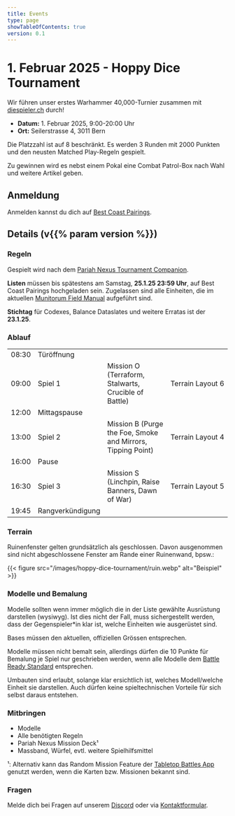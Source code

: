 ```yaml
---
title: Events
type: page
showTableOfContents: true
version: 0.1
---
```

# 1. Februar 2025 - Hoppy Dice Tournament

Wir führen unser erstes Warhammer 40,000-Turnier zusammen mit [diespieler.ch](https://diespieler.ch) durch!

- **Datum:** 1. Februar 2025, 9:00-20:00 Uhr
- **Ort:** Seilerstrasse 4, 3011 Bern

Die Platzzahl ist auf 8 beschränkt. Es werden 3 Runden mit 2000 Punkten und den neusten Matched Play-Regeln gespielt.

Zu gewinnen wird es nebst einem Pokal eine Combat Patrol-Box nach Wahl und weitere Artikel geben.


## Anmeldung

Anmelden kannst du dich auf [Best Coast Pairings](https://www.bestcoastpairings.com/event/BY47T0PFL8).


## Details (v{{% param version %}})
### Regeln

Gespielt wird nach dem [Pariah Nexus Tournament Companion](https://assets.warhammer-community.com/eng_warhammer40000_pariah_nexus_tournament_companion-eixdmbxjrp-dddcylhhbo.pdf).

**Listen** müssen bis spätestens am Samstag, **25.1.25 23:59 Uhr**, auf Best Coast Pairings hochgeladen sein.
Zugelassen sind alle Einheiten, die im aktuellen [Munitorum Field Manual](https://assets.warhammer-community.com/eng_wh40k_core&key_munitorum_field_manual_dec2024-7nrluyjjjp-ati25utyka.pdf) aufgeführt sind.

**Stichtag** für Codexes, Balance Dataslates und weitere Erratas ist der **23.1.25**.


### Ablauf

|        |                  |                                                             |                            |
| ------ | ---------------- | ----------------------------------------------------------- | -------------------------- | 
| 08:30  | Türöffnung       |                                                             |                            |
| 09:00  | Spiel 1          | Mission O (Terraform, Stalwarts, Crucible of Battle)        | Terrain&#160;Layout&#160;6 |
| 12:00  | Mittagspause     |                                                             |                            |
| 13:00  | Spiel 2          | Mission B (Purge the Foe, Smoke and Mirrors, Tipping Point) | Terrain&#160;Layout&#160;4 |
| 16:00  | Pause            |                                                             |                            |
| 16:30  | Spiel 3          | Mission S (Linchpin, Raise Banners, Dawn of War)            | Terrain&#160;Layout&#160;5 |
| 19:45  | Rangverkündigung |                                                             |                            |


### Terrain

Ruinenfenster gelten grundsätzlich als geschlossen. Davon ausgenommen sind nicht abgeschlossene Fenster am Rande einer Ruinenwand, bpsw.:

{{< figure src="/images/hoppy-dice-tournament/ruin.webp" alt="Beispiel" >}}


### Modelle und Bemalung

Modelle sollten wenn immer möglich die in der Liste gewählte Ausrüstung darstellen (wysiwyg).
Ist dies nicht der Fall, muss sichergestellt werden, dass der Gegenspieler\*in klar ist, welche Einheiten wie ausgerüstet sind.

Bases müssen den aktuellen, offiziellen Grössen entsprechen.

Modelle müssen nicht bemalt sein, allerdings dürfen die 10 Punkte für Bemalung je Spiel nur geschrieben werden, wenn alle Modelle dem [Battle Ready Standard](https://www.warhammer-community.com/en-gb/articles/xcSERTQx/citadel-colour-just-what-is-battle-ready/) entsprechen.

Umbauten sind erlaubt, solange klar ersichtlich ist, welches Modell/welche Einheit sie darstellen.
Auch dürfen keine spieltechnischen Vorteile für sich selbst daraus entstehen.


### Mitbringen

- Modelle
- Alle benötigten Regeln
- Pariah Nexus Mission Deck¹
- Massband, Würfel, evtl. weitere Spielhilfsmittel

¹: Alternativ kann das Random Mission Feature der [Tabletop Battles App](https://ttba.goonhammer.com/) genutzt werden, wenn die Karten bzw. Missionen bekannt sind.


### Fragen

Melde dich bei Fragen auf unserem [Discord](https://discord.gg/Vzq39FbuYt) oder via [Kontaktformular](/de/contact/).
